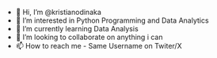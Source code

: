 - 👋 Hi, I’m @kristianodinaka
- 👀 I’m interested in Python Programming and Data Analytics
- 🌱 I’m currently learning Data Analysis
- 💞️ I’m looking to collaborate on anything i can
- 📫 How to reach me - Same Username on Twiter/X

<!---
kristianodinaka/kristianodinaka is a ✨ special ✨ repository because its `README.md` (this file) appears on your GitHub profile.
You can click the Preview link to take a look at your changes.
--->
